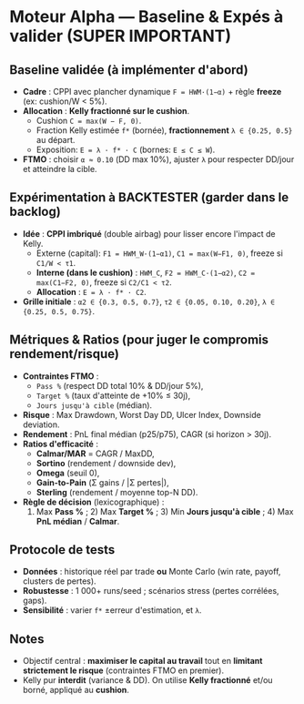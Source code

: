 # Moteur Alpha — Baseline & Expés à valider (SUPER IMPORTANT)

## Baseline validée (à implémenter d'abord)
- **Cadre** : CPPI avec plancher dynamique `F = HWM·(1−α)` + règle **freeze** (ex: cushion/W < 5%).
- **Allocation** : **Kelly fractionné sur le cushion**.
  - Cushion `C = max(W − F, 0)`.
  - Fraction Kelly estimée `f*` (bornée), **fractionnement** `λ ∈ {0.25, 0.5}` au départ.
  - Exposition: `E = λ · f* · C` (bornes: `E ≤ C ≤ W`).
- **FTMO** : choisir `α ≈ 0.10` (DD max 10%), ajuster `λ` pour respecter DD/jour et atteindre la cible.

## Expérimentation à BACKTESTER (garder dans le backlog)
- **Idée** : **CPPI imbriqué** (double airbag) pour lisser encore l'impact de Kelly.
  - Externe (capital): `F1 = HWM_W·(1−α1)`, `C1 = max(W−F1, 0)`, freeze si `C1/W < τ1`.
  - **Interne (dans le cushion)** : `HWM_C`, `F2 = HWM_C·(1−α2)`, `C2 = max(C1−F2, 0)`, freeze si `C2/C1 < τ2`.
  - **Allocation** : `E = λ · f* · C2`.
- **Grille initiale** : `α2 ∈ {0.3, 0.5, 0.7}`, `τ2 ∈ {0.05, 0.10, 0.20}`, `λ ∈ {0.25, 0.5, 0.75}`.

## Métriques & Ratios (pour juger le compromis rendement/risque)
- **Contraintes FTMO** :  
  - `Pass %` (respect DD total 10% & DD/jour 5%),  
  - `Target %` (taux d'atteinte de +10% ≤ 30j),  
  - `Jours jusqu'à cible` (médian).
- **Risque** : Max Drawdown, Worst Day DD, Ulcer Index, Downside deviation.
- **Rendement** : PnL final médian (p25/p75), CAGR (si horizon > 30j).
- **Ratios d'efficacité** :  
  - **Calmar/MAR** = CAGR / MaxDD,  
  - **Sortino** (rendement / downside dev),  
  - **Omega** (seuil 0),  
  - **Gain-to-Pain** (Σ gains / |Σ pertes|),  
  - **Sterling** (rendement / moyenne top-N DD).
- **Règle de décision** (lexicographique) :  
  1) Max **Pass %** ; 2) Max **Target %** ; 3) Min **Jours jusqu'à cible** ; 4) Max **PnL médian** / **Calmar**.

## Protocole de tests
- **Données** : historique réel par trade **ou** Monte Carlo (win rate, payoff, clusters de pertes).
- **Robustesse** : 1 000+ runs/seed ; scénarios stress (pertes corrélées, gaps).
- **Sensibilité** : varier `f*` ±erreur d'estimation, et `λ`.

## Notes
- Objectif central : **maximiser le capital au travail** tout en **limitant strictement le risque** (contraintes FTMO en premier).
- Kelly pur **interdit** (variance & DD). On utilise **Kelly fractionné** et/ou borné, appliqué au **cushion**.
